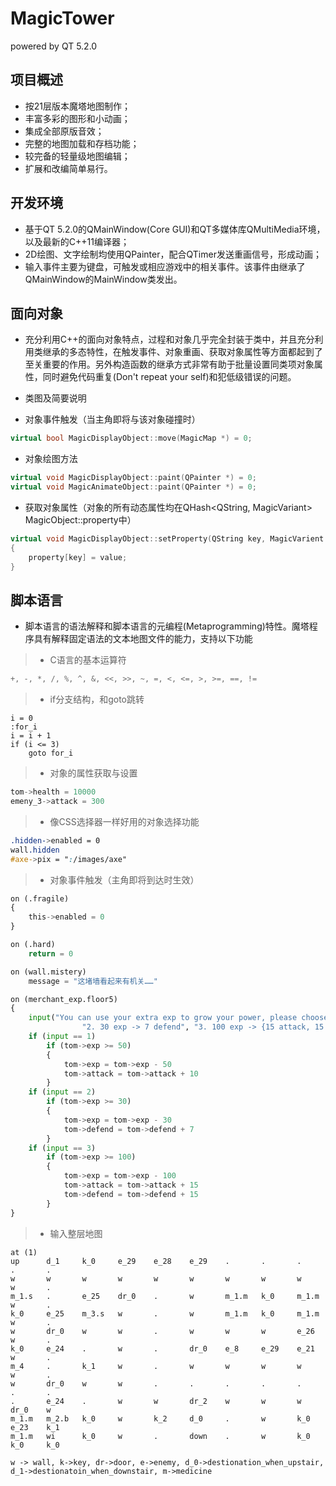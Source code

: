 MagicTower
======================
powered by QT 5.2.0

项目概述
----------
* 按21层版本魔塔地图制作；
* 丰富多彩的图形和小动画；
* 集成全部原版音效；
* 完整的地图加载和存档功能；
* 较完备的轻量级地图编辑；
* 扩展和改编简单易行。

开发环境
----------
* 基于QT 5.2.0的QMainWindow(Core GUI)和QT多媒体库QMultiMedia环境，以及最新的C++11编译器；
* 2D绘图、文字绘制均使用QPainter，配合QTimer发送重画信号，形成动画；
* 输入事件主要为键盘，可触发或相应游戏中的相关事件。该事件由继承了QMainWindow的MainWindow类发出。


面向对象
----------
* 充分利用C++的面向对象特点，过程和对象几乎完全封装于类中，并且充分利用类继承的多态特性，在触发事件、对象重画、获取对象属性等方面都起到了至关重要的作用。另外构造函数的继承方式非常有助于批量设置同类项对象属性，同时避免代码重复(Don't repeat your self)和犯低级错误的问题。
* 类图及简要说明

* 对象事件触发（当主角即将与该对象碰撞时）

```c++
virtual bool MagicDisplayObject::move(MagicMap *) = 0;
```

* 对象绘图方法

```c++
virtual void MagicDisplayObject::paint(QPainter *) = 0;
virtual void MagicAnimateObject::paint(QPainter *) = 0;
```

* 获取对象属性（对象的所有动态属性均在QHash<QString, MagicVariant> MagicObject::property中）

```c++
virtual void MagicDisplayObject::setProperty(QString key, MagicVarient value)
{
    property[key] = value;
}
```

脚本语言
----------
* 脚本语言的语法解释和脚本语言的元编程(Metaprogramming)特性。魔塔程序具有解释固定语法的文本地图文件的能力，支持以下功能

> * C语言的基本运算符

```c++
+, -, *, /, %, ^, &, <<, >>, ~, =, <, <=, >, >=, ==, !=
```

> * if分支结构，和goto跳转

```VB
i = 0
:for_i
i = i + 1
if (i <= 3)
    goto for_i
```

> * 对象的属性获取与设置

```c++
tom->health = 10000
emeny_3->attack = 300
```
        
> * 像CSS选择器一样好用的对象选择功能

```css
.hidden->enabled = 0
wall.hidden
#axe->pix = ":/images/axe"
```

> * 对象事件触发（主角即将到达时生效）

```python
on (.fragile)
{
    this->enabled = 0
}

on (.hard)
    return = 0

on (wall.mistery)
    message = "这堵墙看起来有机关……"

on (merchant_exp.floor5)
{
    input("You can use your extra exp to grow your power, please choose: ", "1. 50 exp -> 10 attack",
                "2. 30 exp -> 7 defend", "3. 100 exp -> {15 attack, 15 defend}", "4. Not this time.")
    if (input == 1)
        if (tom->exp >= 50)
        {
            tom->exp = tom->exp - 50
            tom->attack = tom->attack + 10
        }
    if (input == 2)
        if (tom->exp >= 30)
        {
            tom->exp = tom->exp - 30
            tom->defend = tom->defend + 7
        }
    if (input == 3)
        if (tom->exp >= 100)
        {
            tom->exp = tom->exp - 100
            tom->attack = tom->attack + 15
            tom->defend = tom->defend + 15
        }
}
```

> * 输入整层地图

```
at (1)
up      d_1	    k_0 	e_29   	e_28   	e_29   	.   	.   	.   	.   	.
w	    w   	w   	w   	w   	w	    w   	w   	w   	w   	.
m_1.s	.   	e_25	dr_0	.   	w	    m_1.m  	k_0 	m_1.m	w   	.
k_0	    e_25	m_3.s	w   	.	    w	    m_1.m	k_0 	m_1.m	w	    .
w   	dr_0	w   	w   	.   	w   	w   	w   	e_26	w   	.
k_0	    e_24	.   	w	    .   	dr_0	e_8 	e_29	e_21	w   	.
m_4	    .   	k_1	    w   	.   	w   	w   	w   	w   	w   	.
w   	dr_0   	w   	w   	.   	.   	.   	.   	.   	.   	.
.   	e_24   	.   	w   	w   	dr_2	w   	w   	w   	dr_0	w
m_1.m  	m_2.b  	k_0	    w	    k_2 	d_0	    .	    w   	k_0     e_23	k_1
m_1.m	wi  	k_0	    w   	.	    down    .	    w	    k_0	    k_0	    k_0
```

```
w -> wall, k->key, dr->door, e->enemy, d_0->destionation_when_upstair, d_1->destionatoin_when_downstair, m->medicine
```





